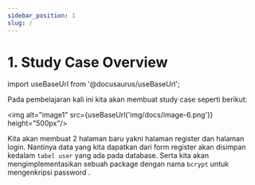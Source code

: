 ```yaml
---
sidebar_position: 1
slug: /
---
```


# 1. Study Case Overview

import useBaseUrl from '@docusaurus/useBaseUrl';

Pada pembelajaran kali ini kita akan membuat study case seperti berikut:

<img alt="image1" src={useBaseUrl('img/docs/image-6.png')} height="500px"/>

Kita akan membuat 2 halaman baru yakni halaman register dan halaman login. Nantinya data yang kita dapatkan dari form register akan disimpan kedalam `tabel user` yang ada pada database. Serta kita akan mengimplementasikan sebuah package dengan nama `bcrypt` untuk mengenkripsi password .
